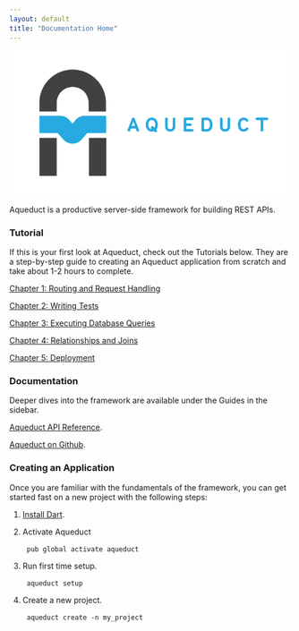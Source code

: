 ```yaml
---
layout: default
title: "Documentation Home"
---
```


![Aqueduct](images/aqueduct.png)

Aqueduct is a productive server-side framework for building REST APIs.

### Tutorial

If this is your first look at Aqueduct, check out the Tutorials below. They are a step-by-step guide to creating an Aqueduct application from scratch and take about 1-2 hours to complete.

  [Chapter 1: Routing and Request Handling](tut/getting-started.html)

  [Chapter 2: Writing Tests](tut/writing-tests.html)

  [Chapter 3: Executing Database Queries](tut/executing-queries.html)

  [Chapter 4: Relationships and Joins](tut/model-relationships-and-joins.html)

  [Chapter 5: Deployment](tut/deploying-and-other-fun-things.html)

### Documentation

Deeper dives into the framework are available under the Guides in the sidebar.

[Aqueduct API Reference](https://www.dartdocs.org/documentation/aqueduct/latest).

[Aqueduct on Github](https://github.com/stablekernel/aqueduct).

### Creating an Application

Once you are familiar with the fundamentals of the framework, you can get started fast on a new project with the following steps:

1. [Install Dart](https://www.dartlang.org/install).
2. Activate Aqueduct

        pub global activate aqueduct

3. Run first time setup.

        aqueduct setup

4. Create a new project.

        aqueduct create -n my_project

